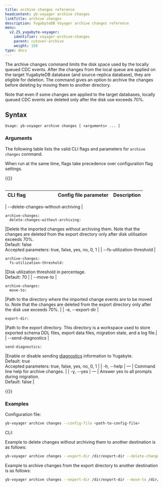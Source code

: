 ```yaml
---
title: archive changes reference
headcontent: yb-voyager archive changes
linkTitle: archive changes
description: YugabyteDB Voyager archive changes reference
menu:
  v2.25_yugabyte-voyager:
    identifier: voyager-archive-changes
    parent: cutover-archive
    weight: 150
type: docs
---
```


The archive changes command limits the disk space used by the locally queued CDC events. After the changes from the local queue are applied on the target YugabyteDB database (and source-replica database), they are eligible for deletion. The command gives an option to archive the changes before deleting by moving them to another directory.

Note that even if some changes are applied to the target databases, locally queued CDC events are deleted only after the disk use exceeds 70%.

## Syntax

```text
Usage: yb-voyager archive changes [ <arguments> ... ]
```

### Arguments

The following table lists the valid CLI flags and parameters for `archive changes` command.

When run at the same time, flags take precedence over configuration flag settings.

{{<table>}}

| <div style="width:150px">CLI flag</div> | Config file parameter | Description |
| :--- | :-------- | :---------- |

| --delete-changes-without-archiving |

```yaml{.nocopy}
archive-changes:
  delete-changes-without-archiving:
```

|Delete the imported changes without archiving them. Note that the changes are deleted from the export directory only after disk utilisation exceeds 70%. <br>Default: false <br> Accepted parameters: true, false, yes, no, 0, 1 |
| --fs-utilization-threshold |

```yaml{.nocopy}
archive-changes:
  fs-utilization-threshold:
```

|Disk utilization threshold in percentage. <br>Default: 70 |
| --move-to |

```yaml{.nocopy}
archive-changes:
  move-to:
```

|Path to the directory where the imported change events are to be moved to. Note that the changes are deleted from the export directory only after the disk use exceeds 70%. |
| -e, --export-dir |

```yaml{.nocopy}
export-dir:
```

|Path to the export directory. This directory is a workspace used to store exported schema DDL files, export data files, migration state, and a log file.|
| --send-diagnostics |

```yaml{.nocopy}
send-diagnostics:
```

|Enable or disable sending [diagnostics](../../../reference/diagnostics-report/) information to Yugabyte. <br>Default: true<br> Accepted parameters: true, false, yes, no, 0, 1 |
| -h, --help | — | Command line help for archive changes. |
| -y, --yes | — | Answer yes to all prompts during migration. <br>Default: false |

{{</table>}}

### Examples

Configuration file:

```sh
yb-voyager archive changes --config-file <path-to-config-file>
```

CLI:

Example to delete changes without archiving them to another destination is as follows:

```sh
yb-voyager archive changes --export-dir /dir/export-dir --delete-changes-without-archiving true
```

Example to archive changes from the export directory to another destination is as follows:

```sh
yb-voyager archive changes --export-dir /dir/export-dir --move-to /dir/archived-changes-dir
```
